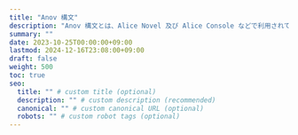 ```yaml
---
title: "Anov 構文"
description: "Anov 構文とは、Alice Novel 及び Alice Console などで利用されているノベルゲーム向けの言語です。"
summary: ""
date: 2023-10-25T00:00:00+09:00
lastmod: 2024-12-16T23:08:00+09:00
draft: false
weight: 500
toc: true
seo:
  title: "" # custom title (optional)
  description: "" # custom description (recommended)
  canonical: "" # custom canonical URL (optional)
  robots: "" # custom robot tags (optional)
---
```

